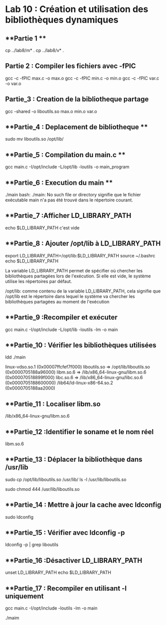 # **Lab 10 : Création et utilisation des bibliothèques dynamiques**


## **Partie 1 **
cp ../lab8/m* .
cp ../lab8/v* .

## **Partie 2 : Compiler les fichiers avec -fPIC**
gcc -c -fPIC max.c -o max.o
gcc -c -fPIC min.c -o min.o
gcc -c -fPIC var.c -o var.o

## **Partie_3 : Creation de la bibliotheque partage**
gcc -shared -o liboutils.so max.o min.o var.o

## **Partie_4 : Deplacement de bibliotheque **
sudo mv liboutils.so /opt/lib/

## **Partie_5 : Compilation du main.c **
gcc main.c -I/opt/include -L/opt/lib -loutils -o main_program

## **Partie_6 : Execution du main **
./main
bash: ./main: No such file or directory
signifie que le fichier exécutable main n'a pas été trouvé dans le répertoire courant. 


## **Partie_7 :Afficher LD_LIBRARY_PATH
echo $LD_LIBRARY_PATH
 c'est vide
## **Partie_8 : Ajouter /opt/lib à LD_LIBRARY_PATH
export LD_LIBRARY_PATH=/opt/lib:$LD_LIBRARY_PATH
source ~/.bashrc
echo $LD_LIBRARY_PATH

La variable LD_LIBRARY_PATH permet de spécifier où chercher les bibliothèques partagées lors de l'exécution.
Si elle est vide, le système utilise les répertoires par défaut.

/opt/lib: comme contenu de la variable LD_LIBRARY_PATH, cela signifie que /opt/lib est le répertoire dans lequel le système va chercher les bibliothèques partagées au moment de l'exécution

## **Partie_9 :Recompiler et exécuter
gcc main.c -I/opt/include -L/opt/lib -loutils -lm -o main

## **Partie_10 : Vérifier les bibliothèques utilisées
ldd ./main

linux-vdso.so.1 (0x00007ffcfef7f000)
        liboutils.so => /opt/lib/liboutils.so (0x0000705188a96000)
        libm.so.6 => /lib/x86_64-linux-gnu/libm.so.6 (0x000070518899f000)
        libc.so.6 => /lib/x86_64-linux-gnu/libc.so.6 (0x0000705188600000)
        /lib64/ld-linux-x86-64.so.2 (0x0000705188aa2000)

## **Partie_11 :  Localiser libm.so
/lib/x86_64-linux-gnu/libm.so.6

## **Partie_12 :Identifier le soname et le nom réel
libm.so.6

## **Partie_13 : Déplacer la bibliothèque dans /usr/lib
sudo cp /opt/lib/liboutils.so /usr/lib/
ls -l /usr/lib/liboutils.so

sudo chmod 444 /usr/lib/liboutils.so

## **Partie_14 :  Mettre à jour la cache avec ldconfig
sudo ldconfig


## **Partie_15 : Vérifier avec ldconfig -p
ldconfig -p | grep liboutils

## **Partie_16 :Désactiver LD_LIBRARY_PATH
unset LD_LIBRARY_PATH
echo $LD_LIBRARY_PATH

## **Partie_17 : Recompiler en utilisant -l uniquement
gcc main.c -I/opt/include -loutils -lm -o main

./maim
